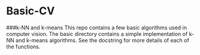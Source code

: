# Basic-CV

###k-NN and k-means
This repo contains a few basic algorithms used in computer vision.
The basic directory contains a simple implementation of k-NN and k-means algorithms. 
See the docstring for more details of each of the functions.
